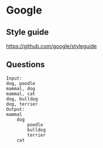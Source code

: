 # Google

## Style guide

<https://github.com/google/styleguide>

## Questions

```code
Input:
dog, poodle
mammal, dog
mammal, cat
dog, bulldog
dog, terrier
Output:
mammal
    dog
        poodle
        bulldog
        terrier
    cat
```
